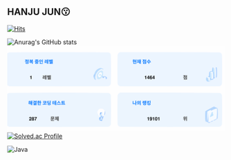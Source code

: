 ## HANJU JUN😗

[![Hits](https://hits.seeyoufarm.com/api/count/incr/badge.svg?url=https%3A%2F%2Fgithub.com%2Fhanjucoding%2F&count_bg=%23FF0000&title_bg=%23000000&icon=java.svg&icon_color=%23FF0000&title=try-catch&edge_flat=false)](https://hits.seeyoufarm.com)

![Anurag's GitHub stats](https://github-readme-stats.vercel.app/api?username=hanjucoding&show_icons=true&theme=radical)
![Programmers Badge](https://raw.githubusercontent.com/hanjucoding/Programmers_Badge_Generator/main/result/result.svg)  
[![Solved.ac Profile](http://mazassumnida.wtf/api/v2/generate_badge?boj=tnytanic)](https://solved.ac/tnytanic/)
  
![Java](https://img.shields.io/badge/Java-007396.svg?&style=for-the-badge&logo=Java&logoColor=white)


